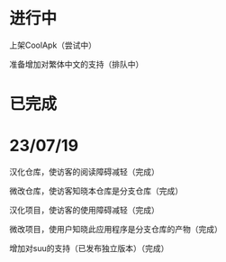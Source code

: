 # 进行中
上架CoolApk（尝试中）

准备增加对繁体中文的支持（排队中）

# 已完成

23/07/19
==========================================================

汉化仓库，使访客的阅读障碍减轻（完成）

微改仓库，使访客知晓本仓库是分支仓库（完成）

汉化项目，使访客的使用障碍减轻（完成）

微改项目，使用户知晓此应用程序是分支仓库的产物（完成）

增加对suu的支持（已发布独立版本）（完成）

